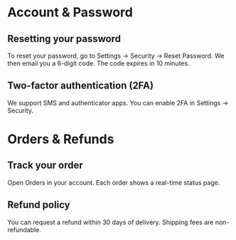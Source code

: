 # Account & Password

## Resetting your password
To reset your password, go to Settings → Security → Reset Password.
We then email you a 6-digit code. The code expires in 10 minutes.

## Two-factor authentication (2FA)
We support SMS and authenticator apps. You can enable 2FA in Settings → Security.

# Orders & Refunds

## Track your order
Open Orders in your account. Each order shows a real-time status page.

## Refund policy
You can request a refund within 30 days of delivery. Shipping fees are non-refundable.